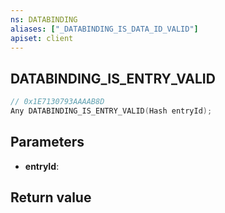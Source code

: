 ```yaml
---
ns: DATABINDING
aliases: ["_DATABINDING_IS_DATA_ID_VALID"]
apiset: client
---
```

## DATABINDING_IS_ENTRY_VALID

```c
// 0x1E7130793AAAAB8D
Any DATABINDING_IS_ENTRY_VALID(Hash entryId);
```


## Parameters
* **entryId**:

## Return value